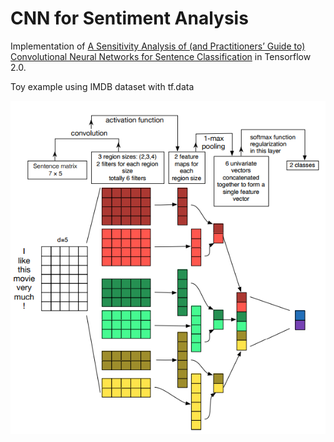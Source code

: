 # CNN for Sentiment Analysis

Implementation of [A Sensitivity Analysis of (and Practitioners’ Guide to) Convolutional Neural Networks for Sentence Classification](https://arxiv.org/pdf/1510.03820.pdf) in Tensorflow 2.0.

Toy example using IMDB dataset with tf.data

![Model](./model.png)
